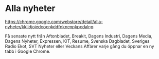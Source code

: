 # Alla nyheter

https://chrome.google.com/webstore/detail/alla-nyheter/kklidjoiedcocpkddfnknenpkpcdalnp

Få senaste nytt från Aftonbladet, Breakit, Dagens Industri, Dagens Media, Dagens Nyheter, Expressen, KIT, Resume, Svenska Dagbladet, Sveriges Radio Ekot, SVT Nyheter eller Veckans Affärer varje gång du öppnar en ny tabb i Google Chrome.
